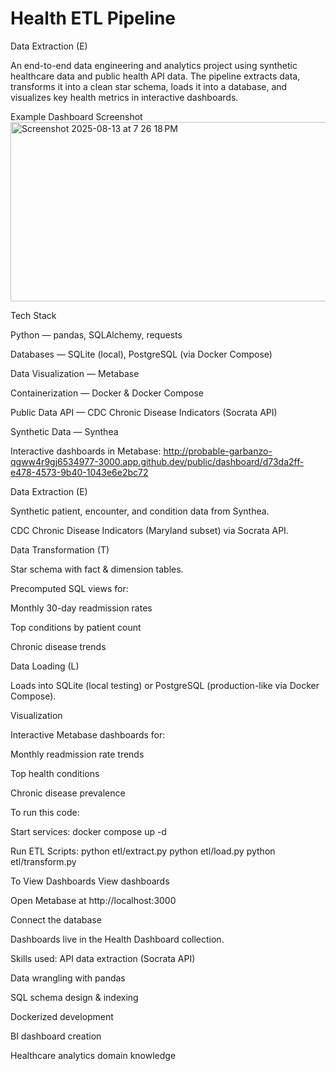 # Health ETL Pipeline
Data Extraction (E)

An end-to-end data engineering and analytics project using synthetic healthcare data and public health API data.
The pipeline extracts data, transforms it into a clean star schema, loads it into a database, and visualizes key health metrics in interactive dashboards.

Example Dashboard Screenshot
<img width="702" height="287" alt="Screenshot 2025-08-13 at 7 26 18 PM" src="https://github.com/user-attachments/assets/e462a6d1-cbb0-4d2d-a06c-1032e47b0833" />

Tech Stack

Python — pandas, SQLAlchemy, requests

Databases — SQLite (local), PostgreSQL (via Docker Compose)

Data Visualization — Metabase

Containerization — Docker & Docker Compose

Public Data API — CDC Chronic Disease Indicators (Socrata API)

Synthetic Data — Synthea

Interactive dashboards in Metabase: http://probable-garbanzo-qgww4r9gj6534977-3000.app.github.dev/public/dashboard/d73da2ff-e478-4573-9b40-1043e6e2bc72


Data Extraction (E)

Synthetic patient, encounter, and condition data from Synthea.

CDC Chronic Disease Indicators (Maryland subset) via Socrata API.

Data Transformation (T)

Star schema with fact & dimension tables.

Precomputed SQL views for:

Monthly 30-day readmission rates

Top conditions by patient count

Chronic disease trends

Data Loading (L)

Loads into SQLite (local testing) or PostgreSQL (production-like via Docker Compose).

Visualization

Interactive Metabase dashboards for:

Monthly readmission rate trends

Top health conditions

Chronic disease prevalence


To run this code:

Start services:
docker compose up -d

Run ETL Scripts:
python etl/extract.py
python etl/load.py
python etl/transform.py

To View Dashboards
View dashboards

Open Metabase at http://localhost:3000

Connect the database 

Dashboards live in the Health Dashboard collection.

Skills used:
API data extraction (Socrata API)

Data wrangling with pandas

SQL schema design & indexing

Dockerized development

BI dashboard creation

Healthcare analytics domain knowledge




